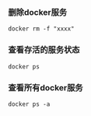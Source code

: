 ### 删除docker服务
```
docker rm -f "xxxx"
```

### 查看存活的服务状态
```
docker ps
```


### 查看所有docker服务
```
docker ps -a
```
